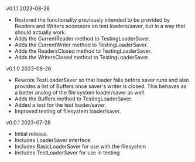 v0.1.1  2023-08-26

 * Restored the functionality previously intended to be provided by Readers and Writers accessors on test loaders/saver, but in a way that should actually work.
 * Adds the CurrentReader method to TestingLoaderSaver.
 * Adds the CurrentWriter method to TestingLoaderSaver.
 * Adds the ReadersClosed method to TestingLoaderSaver.
 * Adds the WritersClosed method to TestingLoaderSaver.

v0.1.0  2023-08-26

 * Rewrote TestLoaderSaver so that loader fails before saver runs and also provides a list of Buffers once saver's writer is closed. This behaves as a better analog of the file system loader/saver as well.
 * Adds the Buffers method to TestingLoaderSaver.
 * Added a test for the test loader/saver.
 * Improved testing of filesystem loader/saver.

v0.0.1  2023-07-28

 * Initial release.
 * Includes LoaderSaver interface
 * Includes BasicLoaderSaver for use with the filesystem
 * Includes TestLoaderSaver for use in testing

